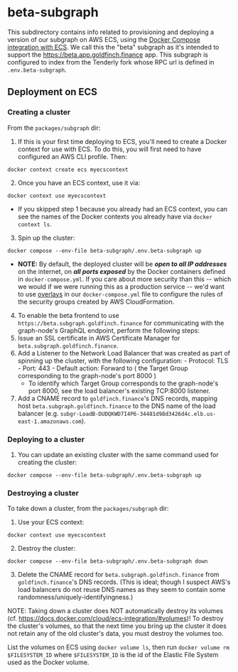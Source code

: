 # beta-subgraph

This subdirectory contains info related to provisioning and deploying a version of our subgraph on AWS ECS, using the [Docker Compose integration with ECS](https://docs.docker.com/cloud/ecs-integration/). We call this the "beta" subgraph as it's intended to support the https://beta.app.goldfinch.finance app. This subgraph is configured to index from the Tenderly fork whose RPC url is defined in `.env.beta-subgraph`.

## Deployment on ECS

### Creating a cluster

From the `packages/subgraph` dir:

1. If this is your first time deploying to ECS, you'll need to create a Docker context for use with ECS. To do this, you will first need to have configured an AWS CLI profile. Then:
  ```
  docker context create ecs myecscontext
  ```
2. Once you have an ECS context, use it via:
  ```
  docker context use myecscontext
  ```
  - If you skipped step 1 because you already had an ECS context, you can see the names of the Docker contexts you already have via `docker context ls`.
3. Spin up the cluster:
  ```
  docker compose --env-file beta-subgraph/.env.beta-subgraph up
  ```
  - **NOTE:** By default, the deployed cluster will be ***open to all IP addresses*** on the internet, on ***all ports exposed*** by the Docker containers defined in `docker-compose.yml`. If you care about more security than this -- which we would if we were running this as a production service -- we'd want to use [overlays](https://docs.docker.com/cloud/ecs-integration/#tuning-the-cloudformation-template) in our `docker-compose.yml` file to configure the rules of the security groups created by AWS CloudFormation.
4. To enable the beta frontend to use `https://beta.subgraph.goldfinch.finance` for communicating with the graph-node's GraphQL endpoint, perform the following steps:
  1. Issue an SSL certificate in AWS Certificate Manager for `beta.subgraph.goldfinch.finance`.
  2. Add a Listener to the Network Load Balancer that was created as part of spinning up the cluster, with the following configuration:
    - Protocol: TLS
    - Port: 443
    - Default action: Forward to ( the Target Group corresponding to the graph-node's port 8000 )
      - To identify which Target Group corresponds to the graph-node's port 8000, see the load balancer's existing TCP:8000 listener.
  3. Add a CNAME record to `goldfinch.finance`'s DNS records, mapping host `beta.subgraph.goldfinch.finance` to the DNS name of the load balancer (e.g. `subgr-LoadB-DUDQKWD7I4P6-34481d98d3426d4c.elb.us-east-1.amazonaws.com`).

### Deploying to a cluster

1. You can update an existing cluster with the same command used for creating the cluster:
  ```
  docker compose --env-file beta-subgraph/.env.beta-subgraph up
  ```

### Destroying a cluster

To take down a cluster, from the `packages/subgraph` dir:

1. Use your ECS context:
  ```
  docker context use myecscontext
  ```
2. Destroy the cluster:
  ```
  docker compose --env-file beta-subgraph/.env.beta-subgraph down
  ```
3. Delete the CNAME record for `beta.subgraph.goldfinch.finance` from `goldfinch.finance`'s DNS records. (This is ideal; though I suspect AWS's load balancers do not reuse DNS names as they seem to contain some randomness/uniquely-identifyingness.)

NOTE: Taking down a cluster does NOT automatically destroy its volumes (cf. https://docs.docker.com/cloud/ecs-integration/#volumes)! To destroy the cluster's volumes, so that the next time you bring up the cluster it does not retain any of the old cluster's data, you must destroy the volumes too.

List the volumes on ECS using `docker volume ls`, then run `docker volume rm $FILESYSTEM_ID` where `$FILESYSTEM_ID` is the id of the Elastic File System used as the Docker volume.
